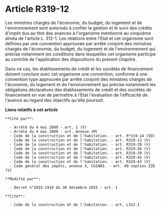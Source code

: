 # Article R319-12

Les ministres chargés de l'économie, du budget, du logement et de l'environnement sont autorisés à confier la gestion et le
suivi des crédits d'impôt dus au titre des avances à l'organisme mentionné au cinquième alinéa de l'article L. 312-1. Les
relations entre l'Etat et cet organisme sont définies par une convention approuvée par arrêté conjoint des ministres chargés
de l'économie, du budget, du logement et de l'environnement qui précise notamment les conditions dans lesquelles cet
organisme participe au contrôle de l'application des dispositions du présent chapitre. 

Dans ce cas, les établissements de crédit et les sociétés de financement  doivent conclure avec cet organisme une convention,
conforme à une convention type approuvée par arrêté conjoint des ministres chargés de l'économie, du logement et de
l'environnement qui précise notamment les obligations déclaratives des établissements de crédit et des sociétés de
financement  en vue de permettre à l'Etat l'évaluation de l'efficacité de l'avance au regard des objectifs qu'elle poursuit.

**Liens relatifs à cet article**

	**Cité par**:

	  - Arrêté du 4 mai 2009 - art. 1 (V)
	  - Arrêté du 4 mai 2009 - art. Annexe (M)
	  - Code de la construction et de l'habitation. - art. R*319-14 (VD)
	  - Code de la construction et de l'habitation. - art. R319-13 (V)
	  - Code de la construction et de l'habitation. - art. R319-29 (V)
	  - Code de la construction et de l'habitation. - art. R319-36 (V)
	  - Code de la construction et de l'habitation. - art. R319-39 (V)
	  - Code de la construction et de l'habitation. - art. R319-42 (V)
	  - Code de la construction et de l'habitation. - art. R319-43 (V)
	  - Code général des impôts, annexe 3, CGIAN3. - art. 49 septies ZZE (V)

	**Modifié par**:

	  - Décret n°2015-1910 du 30 décembre 2015 - art. 1

	**Cite**:

	  - Code de la construction et de l'habitation. - art. L312-1
